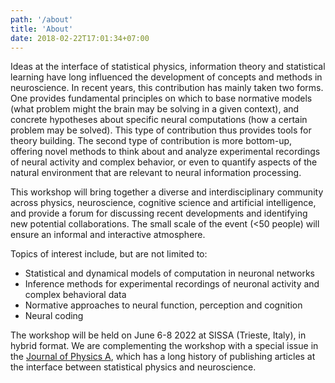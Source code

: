 ```yaml
---
path: '/about'
title: 'About'
date: 2018-02-22T17:01:34+07:00
---
```


Ideas at the interface of statistical physics, information theory and
statistical learning have long influenced the development of concepts and
methods in neuroscience. In recent years, this contribution has mainly taken two
forms. One provides fundamental principles on which to base normative models
(what problem might the brain may be solving in a given context), and concrete
hypotheses about specific neural computations (how a certain problem may be
solved). This type of contribution thus provides tools for theory building. The
second type of contribution is more bottom-up, offering novel methods to think
about and analyze experimental recordings of neural activity and complex
behavior, or even to quantify aspects of the natural environment that are
relevant to neural information processing.

This workshop will bring together a diverse and interdisciplinary community
across physics, neuroscience, cognitive science and artificial intelligence, and
provide a forum for discussing recent developments and identifying new potential
collaborations. The small scale of the event (<50 people) will ensure an
informal and interactive atmosphere.

Topics of interest include, but are not limited to:

- Statistical and dynamical models of computation in neuronal networks
- Inference methods for experimental recordings of neuronal activity and complex behavioral data
- Normative approaches to neural function, perception and cognition
- Neural coding

The workshop will be held on June 6-8 2022 at SISSA (Trieste, Italy), in hybrid
format. We are complementing the workshop with a special issue in the [Journal
of Physics A](https://iopscience.iop.org/journal/1751-8121), which has a long
history of publishing articles at the interface between statistical physics and
neuroscience.
